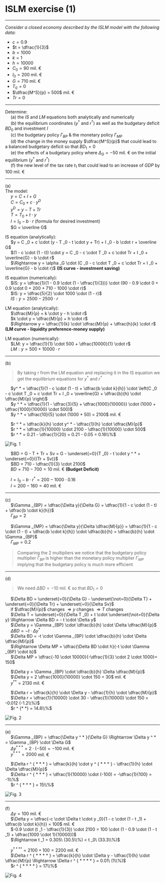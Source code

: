 # ISLM exercise (1)

---

_Consider a closed economy described by the ISLM model with the following data:_

- $c = 0.9$
- $t = \dfrac{1}{3}$
- $b = 1000$
- $k = 1$
- $h = 10000$
- $C _0 = 90$ mil. &euro;
- $I _0 = 200$ mil. &euro;
- $G = 710$ mil. &euro;
- $T _0 = 0$
- $\dfrac{M^S}{p} = 500$ mil. &euro;
- $Tr = 0$

---

Determine:  
&emsp; (a) the $IS$ and $LM$ equations both analytically and numerically  
&emsp; (b) the equilibrium coordinates ($y ^ *$ and $r ^ *$) as well as the budgetary deficit $BD _0$ and investment $I$  
&emsp; (c) the budgetary policy $\Gamma _{BP}$ & the monetary policy $\Gamma _{MP}$  
&emsp; (d) the change in the money supply $\dfrac{M^S}{p}$ that could lead to a balanced budgetary deficit so that $BD _1 = 0$  
&emsp; (e) the effects of a budgetary policy where $\Delta _G = -50$ mil. &euro; on the initial equilibrium ($y ^ *$ and $r ^ *$)  
&emsp; (f) the new level of the tax rate $t _1$ that could lead to an increase of $GDP$ by $100$ mil. &euro;

---

(a)  
The model:  
&emsp; $y = C + I + G$  
&emsp; $C = C _0 + c \cdot y ^D$  
&emsp; $y ^D = y - T + Tr$  
&emsp; $T = T _0 + t \cdot y$  
&emsp; $I = I _0 - b \cdot r$ (formula for desired investment)  
&emsp; $G = \overline G$

IS equation (analytically):  
&emsp; $y = C _0 + c \cdot (y - T _0 - t \cdot y + Tr) + I _0 - b \cdot r + \overline G$  
&emsp; $(1 - c \cdot (1 - t)) \cdot y = C _0 - c \cdot T _0 + c \cdot Tr + I _0 + \overline{G} - b \cdot r$  
&emsp; $\Rightarrow y = \alpha _G \cdot (C _0 - c \cdot T _0 + c \cdot Tr + I _0 + \overline{G} - b \cdot r)$ **(IS curve - investment saving)**

IS equation (numerically):  
&emsp; $IS: y = \dfrac{1}{1 - 0.9 \cdot (1 - \dfrac{1}{3})} \cdot (90 - 0.9 \cdot 0 + 0.9 \cdot 0 + 200 + 710 - 1000 \cdot r)$  
&emsp; $IS: y = \dfrac{5}{2} \cdot 1000 \cdot (1 - r)$  
&emsp; $IS: y = 2500 - 2500 \cdot r$

LM equation (analytically):  
&emsp; $\dfrac{M}{p} = k \cdot y - h \cdot r$  
&emsp; $k \cdot y = \dfrac{M}{p} + h \cdot r$  
&emsp; $\Rightarrow y = \dfrac{1}{k} \cdot \dfrac{M}{p} + \dfrac{h}{k} \cdot r$ **(LM curve - liquidity preference-money supply)**

LM equation (numerically):  
&emsp; $LM: y = \dfrac{1}{1} \cdot 500 + \dfrac{10000}{1} \cdot r$  
&emsp; $LM: y = 500 + 10000 \cdot r$

---

(b)

> By taking r from the LM equation and replacing it in the IS equation we get the equilibrium equations for $y ^ *$ and $r ^ *$

&emsp; $y^ * = \dfrac{1}{1 - c \cdot (1 - t) + \dfrac{b \cdot k}{h}} \cdot \left(C _0 - c \cdot T _0 + c \cdot Tr + I _0 + \overline{G} + \dfrac{b}{h} \cdot \dfrac{M}{p} \right)$  
&emsp; $y ^ * = \dfrac{1}{1 - \dfrac{3}{5} + \dfrac{1000}{10000}} \cdot (1000 + \dfrac{1000}{10000} \cdot 500)$  
&emsp; $y ^ * = \dfrac{10}{5} \cdot (1000 + 50) = 2100$ mil. &euro;

&emsp; $r ^ * = \dfrac{k}{h} \cdot y^ * - \dfrac{1}{h} \cdot \dfrac{M}{p}$  
&emsp; $r ^ * = \dfrac{1}{10000} \cdot 2100 - \dfrac{1}{10000} \cdot 500$  
&emsp; $r ^ * = 0.21 - \dfrac{1}{20} = 0.21 - 0.05 = 0.16\\%$

![Fig. 1](images/S09.%20Fig1.png)

&emsp; $BD = G - T + Tr + Sv = G - \underset{=0}{T _0} - t \cdot y ^ * + \underset{=0}{(Tr + Sv)}$  
&emsp; $BD = 710 - \dfrac{1}{3} \cdot 2100$  
&emsp; $BD = 710 - 700 = 10$ mil. &euro; **(Budget Deficit)**

&emsp; $I = I _0 - b \cdot r ^ * = 200 - 1000 \cdot 0.16$  
&emsp; $I = 200 - 160 = 40$ mil. &euro;

---

(c)  
&emsp; $\Gamma _{BP} = \dfrac{\Delta y}{\Delta G} = \dfrac{1}{1 - c \cdot (1 - t) + \dfrac{b \cdot k}{h}}$  
&emsp; $\Gamma _{BP} = 2$

&emsp; $\Gamma _{MP} = \dfrac{\Delta y}{\Delta \dfrac{M}{p}} = \dfrac{1}{1 - c \cdot (1 - t) + \dfrac{b \cdot k}{h}} \cdot \dfrac{b}{h} = \dfrac{b}{h} \cdot \Gamma _{BP}$  
&emsp; $\Gamma _{MP} = 0.2$

> Comparing the 2 multipliers we notice that the budgetary policy multiplier $\Gamma _{BP}$ is higher than the monetary policy multiplier $\Gamma _{MP}$ implying that the budgetary policy is much more efficient

---

(d)

> We need $\Delta BD = -10$ mil. &euro; so that $BD _1 = 0$

&emsp; $\Delta BD = \underset{=0}{\Delta G} - \underset{\not=0}{\Delta T} + \underset{=0}{\Delta Tr} + \underset{=0}{\Delta Sv}$  
&emsp; if $\dfrac{M}{p}$ changes $\Rightarrow y$ changes $\Rightarrow T$ changes  
&emsp; $\Delta T = \underset{=0}{\Delta T _0} + t \cdot \underset{\not=0}{\Delta y} \Rightarrow \Delta BD = - t \cdot \Delta y$  
&emsp; $\Delta y = \Gamma _{BP} \cdot \dfrac{b}{h} \cdot \Delta \dfrac{M}{p}$  
&emsp; $\Delta BD = -t \cdot \Delta y ^ *$  
&emsp; $\Delta BD = -t \cdot \Gamma _{BP} \cdot \dfrac{b}{h} \cdot \Delta \dfrac{M}{p}$  
&emsp; $\Rightarrow \Delta MP = \dfrac{\Delta BD \cdot h}{-t \cdot \Gamma _{BP} \cdot b}$  
&emsp; $\Delta MP = \dfrac{-10 \cdot 10000}{-\dfrac{1}{3} \cdot 2 \cdot 1000}= 150$

&emsp; $\Delta y = \Gamma _{BP} \cdot \dfrac{b}{h} \Delta \dfrac{M}{p}$  
&emsp; $\Delta y = 2 \dfrac{1000}{10000} \cdot 150 = 30$ mil. &euro;  
&emsp; $y ^ {* *} = 2130$ mil. &euro;

&emsp; $\Delta r = \dfrac{k}{h} \cdot \Delta y - \dfrac{1}{h} \cdot \dfrac{M}{p}$  
&emsp; $\Delta r = \dfrac{1}{10000} \cdot 30 - \dfrac{1}{10000} \cdot 150 = -0.012 (-1.2\\%)$  
&emsp; $r ^ {* *} = 14.8\\%$

![Fig. 2](images/S09.%20Fig2.png)

---

(e)  
&emsp; $\Gamma _{BP} = \dfrac{\Delta y ^ * }{\Delta G} \Rightarrow \Delta y ^ * = \Gamma _{BP} \cdot \Delta G$  
&emsp; $\Delta y ^{ * * * } = 2 \cdot (-50) = -100$ mil. &euro;  
&emsp; $y ^ { * * * } = 2000$ mil. &euro;

&emsp; $\Delta r ^ { * * * } = \dfrac{k}{h} \cdot y ^ { * * * } - \dfrac{1}{h} \cdot \Delta \dfrac{M}{p}$  
&emsp; $\Delta r ^ { * * * } = \dfrac{1}{10000} \cdot (-100) = -\dfrac{1}{100} = -1\\%$  
&emsp; $r ^ { * * * } = 15\\%$

![Fig. 3](images/S09.%20Fig3.png)

---

(f)  
&emsp; $\Delta y = 100$ mil. &euro;  
&emsp; $\Delta y = \dfrac{-c \cdot \Delta t \cdot y _0}{1 - c \cdot (1 - t _1) + \dfrac{b \cdot k}{h}} = 100$ mil. &euro;  
&emsp; $-0.9 \cdot (t _1 - \dfrac{1}{3}) \cdot 2100 = 100 \cdot (1 - 0.9 \cdot (1 - t _1) + \dfrac{1000 \cdot 1}{10000})$  
&emsp; $\Rightarrow t _1 = 0.305\ (30.5\\%) < t _0\ (33.3\\%)$

&emsp; $y ^ { * * * * } = 2100 + 100 = 2200$ mil. &euro;  
&emsp; $\Delta r ^ { * * * * } = \dfrac{k}{h} \cdot \Delta y - \dfrac{1}{h} \cdot \dfrac{M}{p} \Rightarrow \Delta r ^ { * * * * } = 0.01\ (1\\%)$  
&emsp; $r ^ { * * * * } = 17\\%$

![Fig. 4](images/S09.%20Fig4.png)
